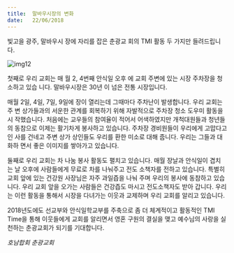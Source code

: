 ```yaml
---
title:  말바우시장의 변화
date:   22/06/2018
---
```


빛고을 광주, 말바우시
장에 자리를 잡은 춘광교
회의 TMI 활동 두 가지만
들려드립니다.

![img12](https://user-images.githubusercontent.com/10376491/41502372-fc434bfa-717d-11e8-8d93-e6d4fc2dcc99.jpg)

첫째로 우리 교회는 매
월 2, 4번째 안식일 오후
에 교회 주변에 있는 시장
주차장을 청소하고 있습
니다. 말바우시장은 30년
이 넘은 전통 시장입니다.

매월 2일, 4일, 7일, 9일에 장이 열리는데 그때마다 주차난이 발생합니다. 우리 교회는 주
변 상가들과의 서운한 관계를 회복하기 위해 자발적으로 주차장 청소 도우미 활동을 시
작했습니다. 처음에는 교우들의 참여율이 적어서 어색하였지만 개척대원들과 청년들의
동참으로 이제는 활기차게 봉사하고 있습니다. 주차장 경비원들이 우리에게 고맙다고 인
사를 건네고 주변 상가 상인들도 우리를 환한 미소로 대해 줍니다. 우리는 그들과 대화하
면서 좋은 이미지를 쌓아가고 있습니다.

둘째로 우리 교회는 차 나눔 봉사 활동도 펼치고 있습니다. 매월 장날과 안식일이 겹치
는 날 오후에 사람들에게 무료로 차를 나눠주고 전도 소책자를 전하고 있습니다. 특별히
교회 앞에 있는 건강원 사장님은 자주 과일즙을 나눠 주며 우리의 봉사에 동참하고 있습
니다. 우리 교회 앞을 오가는 사람들은 건강즙도 마시고 전도소책자도 받아 갑니다. 우리
는 이런 활동을 통해서 시장을 다녀가는 이웃과 교제하며 우리 교회를 알리고 있습니다.

2018년도에도 선교부와 안식일학교부를 주축으로 좀 더 체계적이고 활동적인 TMI
Time을 통해 이웃들에게 교회를 알리면서 영혼 구원의 결실을 맺고 예수님의 사랑을 실
천하는 춘광교회가 되기를 기대합니다.

_호남합회 춘광교회_
